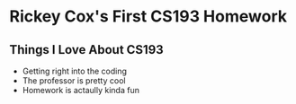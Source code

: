 # Rickey Cox's First CS193 Homework

## Things I Love About CS193
- Getting right into the coding
- The professor is pretty cool
- Homework is actaully kinda fun
